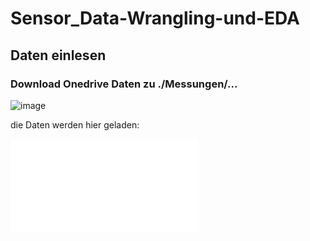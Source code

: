 # Sensor_Data-Wrangling-und-EDA

## Daten einlesen
### Download Onedrive Daten zu ./Messungen/...
![image](https://user-images.githubusercontent.com/32195170/223469168-89ab3784-cf63-4f52-9e77-159ba23b100d.png)

die Daten werden hier geladen:

![utilities.py](./data_ingestion/utilities.py) 
